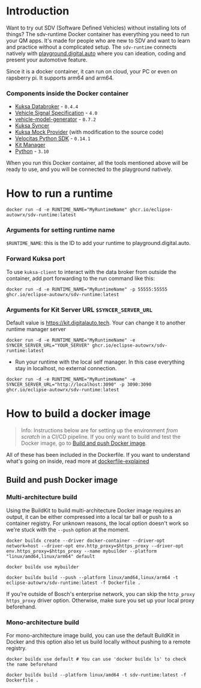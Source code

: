 # Introduction
Want to try out SDV (Software Defined Vehicles) without installing lots of things? The sdv-runtime Docker container has everything you need to run your QM apps. It's made for people who are new to SDV and want to learn and practice without a complicated setup.
The `sdv-runtime` connects natively with [playground.digital.auto](https://playground.digital.auto) where you can ideation, coding and present your automotive feature.

Since it is a docker container, it can run on cloud, your PC or even on rapsberry pi. It supports arm64 and arm64.

### Components inside the Docker container
- [Kuksa Databroker](https://github.com/eclipse-kuksa/kuksa-databroker/tree/0.4.4) - `0.4.4`
- [Vehicle Signal Specification](https://github.com/COVESA/vss-tools/tree/v4.0) - `4.0`
- [vehicle-model-generator](https://github.com/eclipse-velocitas/vehicle-model-generator/tree/v0.7.2) - `0.7.2`
- [Kuksa Syncer](kuksa-syncer/)
- [Kuksa Mock Provider](https://github.com/eclipse-kuksa/kuksa-mock-provider) (with modification to the source code)
- [Velocitas Python SDK](https://github.com/eclipse-velocitas/vehicle-app-python-sdk/tree/v0.14.1) - `0.14.1`
- [Kit Manager](kit-manager/)
- [Python](https://www.python.org/downloads/release/python-3100/) - `3.10`

When you run this Docker container, all the tools mentioned above will be ready to use, and you will be connected to the playground natively.

# How to run a runtime

```
docker run -d -e RUNTIME_NAME="MyRuntimeName" ghcr.io/eclipse-autowrx/sdv-runtime:latest
```

### Arguments for setting runtime name
`$RUNTIME_NAME`: this is the ID to add your runtime to playground.digital.auto.

### Forward Kuksa port
To use `kuksa-client` to interact with the data broker from outside the container, add port forwarding to the run command like this:

```
docker run -d -e RUNTIME_NAME="MyRuntimeName" -p 55555:55555 ghcr.io/eclipse-autowrx/sdv-runtime:latest
```


### Arguments for Kit Server URL `$SYNCER_SERVER_URL`

Default value is https://kit.digitalauto.tech. Your can change it to another runtime manager server

```
docker run -d -e RUNTIME_NAME="MyRuntimeName" -e SYNCER_SERVER_URL="YOUR_SERVER" ghcr.io/eclipse-autowrx/sdv-runtime:latest
```

- Run your runtime with the local self manager. In this case everything stay in localhost, no external connection.
```
docker run -d -e RUNTIME_NAME="MyRuntimeName" -e SYNCER_SERVER_URL="http://localhost:3090" -p 3090:3090 ghcr.io/eclipse-autowrx/sdv-runtime:latest
```

# How to build a docker image

> Info: Instructions below are for setting up the environment *from scratch* in a CI/CD pipeline. If you only want to build and test the Docker image, go to [Build and push Docker image](#build-and-push-docker-image).

All of these has been included in the Dockerfile. If you want to understand what's going on inside, read more at [dockerfile-explained](doc/dockerfile-explained.md)

## Build and push Docker image

### Multi-architecture build

Using the BuildKit to build multi-architecture Docker image requires an output, it can be either compressed into a local tar ball or push to a container registry. For unknown reasons, the local option doesn't work so we're stuck with the `--push` option at the moment.

```shell
docker buildx create --driver docker-container --driver-opt network=host --driver-opt env.http_proxy=$https_proxy --driver-opt env.https_proxy=$https_proxy --name mybuilder --platform "linux/amd64,linux/arm64" default

docker buildx use mybuilder

docker buildx build --push --platform linux/amd64,linux/arm64 -t eclipse-autowrx/sdv-runtime:latest -f Dockerfile .
```

If you're outside of Bosch's enterprise network, you can skip the `http_proxy https_proxy` driver option. Otherwise, make sure you set up your local proxy beforehand.

### Mono-architecture build

For mono-architecture image build, you can use the default BuildKit in Docker and this option also let us build locally without pushing to a remote registry.

```shell
docker buildx use default # You can use 'docker buildx ls' to check the name beforehand

docker buildx build --platform linux/amd64 -t sdv-runtime:latest -f Dockerfile .
```

